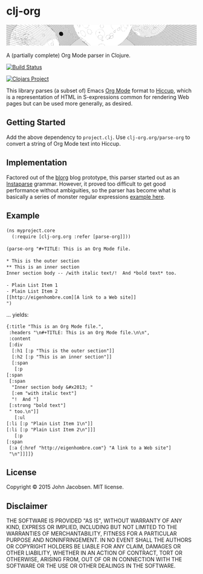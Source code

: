 # clj-org
![image](img/planetz.png)

A (partially complete) Org Mode parser in Clojure.

[![Build Status](https://travis-ci.org/eigenhombre/clj-org.svg)](https://travis-ci.org/eigenhombre/clj-org)

[![Clojars Project](http://clojars.org/clj-org/latest-version.svg)](http://clojars.org/clj-org)

This library parses (a subset of) Emacs [Org
Mode](http://orgmode.org/) format to
[Hiccup](https://github.com/weavejester/hiccup), which is a
representation of HTML in S-expressions common for rendering Web pages
but can be used more generally, as desired.

## Getting Started

Add the above dependency to `project.clj`.  Use
`clj-org.org/parse-org` to convert a string of Org Mode text into
Hiccup.

## Implementation

Factored out of the [blorg](https://github.com/eigenhombre/blorg) blog
prototype, this parser started out as an
[Instaparse](https://github.com/Engelberg/instaparse) grammar.
However, it proved too difficult to get good performance without
ambiguities, so the parser has become what is basically a series of
monster regular expressions [example
here](https://github.com/eigenhombre/clj-org/blob/master/src/clj_org/org.clj#L361).

## Example

    (ns myproject.core
      (:require [clj-org.org :refer [parse-org]]))
    
    (parse-org "#+TITLE: This is an Org Mode file.

    * This is the outer section
    ** This is an inner section
    Inner section body -- /with italic text/!  And *bold text* too.

    - Plain List Item 1
    - Plain List Item 2
    [[http://eigenhombre.com][A link to a Web site]]
    ")

... yields:

    {:title "This is an Org Mode file.",
     :headers "\n#+TITLE: This is an Org Mode file.\n\n",
     :content
     [:div
      [:h1 [:p "This is the outer section"]]
      [:h2 [:p "This is an inner section"]]
      [:span
       [:p
	[:span
	 [:span
	  "Inner section body &#x2013; "
	  [:em "with italic text"]
	  "!  And "]
	 [:strong "bold text"]
	 " too.\n"]]
       [:ul
	[:li [:p "Plain List Item 1\n"]]
	[:li [:p "Plain List Item 2\n"]]]
       [:p
	[:span
	 [:a {:href "http://eigenhombre.com"} "A link to a Web site"]
	 "\n"]]]]}


## License

Copyright © 2015 John Jacobsen. MIT license.

## Disclaimer

THE SOFTWARE IS PROVIDED "AS IS", WITHOUT WARRANTY OF ANY KIND, EXPRESS OR
IMPLIED, INCLUDING BUT NOT LIMITED TO THE WARRANTIES OF MERCHANTABILITY,
FITNESS FOR A PARTICULAR PURPOSE AND NONINFRINGEMENT. IN NO EVENT SHALL THE
AUTHORS OR COPYRIGHT HOLDERS BE LIABLE FOR ANY CLAIM, DAMAGES OR OTHER
LIABILITY, WHETHER IN AN ACTION OF CONTRACT, TORT OR OTHERWISE, ARISING FROM,
OUT OF OR IN CONNECTION WITH THE SOFTWARE OR THE USE OR OTHER DEALINGS IN THE
SOFTWARE.
